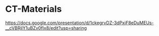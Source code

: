 # CT-Materials

https://docs.google.com/presentation/d/1ckegrvDZ-3dPxjF8eDuMEUs-__cVBRjIY1uBZv0fIx8/edit?usp=sharing
